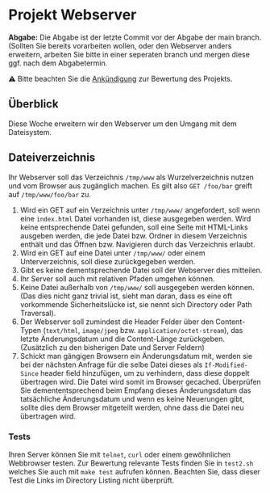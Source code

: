 # Projekt Webserver


**Abgabe:**
Die Abgabe ist der letzte Commit vor der Abgabe der main branch.
(Sollten Sie bereits vorarbeiten wollen, oder den Webserver anders erweitern,
arbeiten Sie bitte in einer seperaten branch und mergen diese ggf. nach dem
Abgabetermin.

:warning: Bitte beachten Sie die [Ankündigung](https://git.uni-konstanz.de/info3/BS-PK-2018/issues/18)
zur Bewertung des Projekts.

## Überblick
Diese Woche erweitern wir den Webserver um den Umgang mit dem Dateisystem.


## Dateiverzeichnis
Ihr Webserver soll das Verzeichnis `/tmp/www` als Wurzelverzeichnis nutzen und
vom Browser aus zugänglich machen. Es gilt also `GET /foo/bar` greift auf
`/tmp/www/foo/bar` zu.

1. Wird ein GET auf ein Verzeichnis unter `/tmp/www/` angefordert, soll wenn
   eine `index.html` Datei vorhanden ist, diese ausgegeben werden. Wird keine
   entsprechende Datei gefunden, soll eine Seite mit HTML-Links ausgeben werden,
   die jede Datei bzw. Ordner in diesem Verzeichnis enthält und das Öffnen bzw.
   Navigieren durch das Verzeichnis erlaubt.
2. Wird ein GET auf eine Datei unter `/tmp/www/` oder einem Unterverzeichnis, soll
   diese zurückgegeben werden.
3. Gibt es keine dementsprechende Datei soll der Webserver dies mitteilen.
5. Ihr Server soll auch mit relativen Pfaden umgehen können.
6. Keine Datei außerhalb von `/tmp/www/` soll ausgegeben werden können.
   (Das dies nicht ganz trivial ist, sieht man daran, dass es eine oft vorkommende
   Sicherheitslücke ist, sie nennt sich Directory oder Path Traversal).
7. Der Webserver soll zumindest die Header Felder über den Content-Typen
   (`text/html`, `image/jpeg` bzw. `application/octet-stream`), das letzte
   Änderungsdatum und die Content-Länge zurückgeben. (Zusätzlich zu den
   bisherigen Date und Server Feldern)
8. Schickt man gängigen Browsern ein Änderungsdatum mit, werden sie bei der
   nächsten Anfrage für die selbe Datei dieses als `If-Modified-Since` header
   field hinzufügen, um zu verhindern, dass diese doppelt übertragen wird. Die
   Datei wird somit im Browser gecached. Überprüfen Sie demententsprechend beim
   Empfang dieses Änderungsdatum das tatsächliche Änderungsdatum und wenn es
   keine Neuerungen gibt, sollte dies dem Browser mitgeteilt werden, ohne dass
   die Datei neu übertragen wird.

### Tests
Ihren Server können Sie mit `telnet`, `curl` oder einem gewöhnlichen Webbrowser
testen. Zur Bewertung relevante Tests finden Sie in `test2.sh`
welches Sie auch mit `make test` aufrufen können. Beachten Sie, dass dieser Test
die Links im Directory Listing nicht überprüft.
